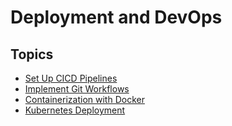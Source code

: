 # Deployment and DevOps

## Topics

* [Set Up CICD Pipelines](/30AdvancedImplementation/40DeploymentAndDevOps/10SetUpCicdPipelines/Index.md)
* [Implement Git Workflows](/30AdvancedImplementation/40DeploymentAndDevOps/20ImplementGitWorkflows/Index.md)
* [Containerization with Docker](/30AdvancedImplementation/40DeploymentAndDevOps/30ContainerizationWithDocker/Index.md)
* [Kubernetes Deployment](/30AdvancedImplementation/40DeploymentAndDevOps/40KubernetesDeployment/Index.md)
